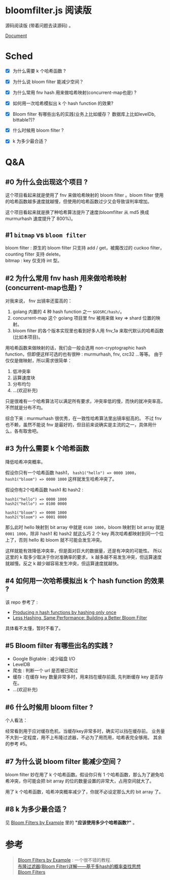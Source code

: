 # bloomfilter.js 阅读版

源码阅读版 (带着问题去读源码) 。 

[Document](README-en.md) 

# Sched   

- [x] 为什么需要 k 个哈希函数 ?  
- [x] 为什么说 bloom filter 能减少空间？ 
- [x] 为什么常用 fnv hash 用来做哈希映射(concurrent-map也是) ?  
- [x] 如何用一次哈希模拟出  k 个 hash function 的效果?  
- [x] Bloom filter 有哪些出名的实践(业务上比如缓存？ 数据库上比如levelDb, bittable?)?   
- [x] 什么时候用 bloom filter ?   
- [x] k 为多少最合适？  


# Q&A

## #0 为什么会出现这个项目 ?  

这个项目看起来就是使用了 fnv 来做哈希映射的 bloom filter 。bloom filter 使用的哈希函数越多速度就越慢，但使用的哈希函数过少又会导致误判率增加。

这个项目看起来就是换了种哈希算法提升了速度(bloomfilter 从 md5 换成 murmurhash 速度提升了 800%)。  

## #1 `bitmap` vs `bloom filter`

bloom filter : 原生的 bloom filter 只支持 add / get，被魔改过的 cuckoo filter，counting filter 支持 delete。  
bitmap : key 仅支持 int 型。 

## #2 为什么常用 fnv hash 用来做哈希映射(concurrent-map也是) ? 
对我来说， fnv 出镜率还蛮高的： 

1. golang 内置的 4 种 hash function 之一 `$GOSRC/hash/`。  
2. concurrent-map 这个 golang 项目里 fnv 被用来做 key => shard 位置的映射。   
3. bloom filter 的各个版本实现里也看到好多人用 fnv_1a 来取代默认的哈希函数(比如本项目)。  
 
用哈希函数来做映射的话，我们会一般会选用 non-cryptographic hash function，但即便这样可选的也有很种 :  murmurhash, fnv, crc32 ...等等。 由于仅仅是做映射，所以需求很简单： 

1. 低冲突率  
2. 运算速度块  
3. 分布均匀 
4. ...(欢迎补充)

只是很难有一个哈希算法可以满足所有要求，冲突率低的慢，而快的就冲突率高，不然就是分布不均。 

综合下来 : murmurhash 很优秀，在一致性哈希算法里出镜率挺高的。 不过 fnv 也不赖，虽然不能说 fnv 是最好的，但目前来说确实是主流的之一，具体用什么，各有取舍吧。

## #3 为什么需要 k 个哈希函数  

降低哈希冲突概率。 

假设你只有一个哈希函数 hash1， `hash1("hello") => 0000 1000`， `hash1("bloom") => 0000 1000` 这样就发生哈希冲突了。  

假设你有2个哈希函数 hash1 和 hash2 : 

```
hash1("hello") => 0000 1000  
hash2("hello") => 0100 0000 

hash1("bloom") => 0000 1000 
hash2("bloom") => 0001 0000
``` 
那么此时 hello 映射到 bit array 中就是 `0100 1000`，bloom 映射到 bit array 就是 `0001 1000`，除非 hash1 和 hash2 就这么巧 2 个 key 两次哈希都映射到同一个位上了，否则 hello 和 bloom 就不可能会发生冲突。 

这样就能有效降低冲突率，但是面对巨大的数据量，还是有冲突的可能性。 所以这里的 k 取多少取决于你对准确率的要求， k 越多越不易发生冲突，但运算速度就越慢。反之 k 越少越容易发生冲突，但运算速度就越快。

## #4 如何用一次哈希模拟出  k 个 hash function 的效果 ?  

该 repo 参考了 :  

* [Producing n hash functions by hashing only once](http://willwhim.wpengine.com/2011/09/03/producing-n-hash-functions-by-hashing-only-once/)   
* [Less Hashing, Same Performance:
   Building a Better Bloom Filter](http://citeseer.ist.psu.edu/viewdoc/download;jsessionid=4060353E67A356EF9528D2C57C064F5A?doi=10.1.1.152.579&rep=rep1&type=pdf)  
 
具体看不太懂，暂时不看了。

## #5 Bloom filter 有哪些出名的实践 ? 

* Google Bigtable : 减少磁盘 I/O
* LevelDB     
* 爬虫 : 判断一个 url 是否被已爬过  
* 缓存 : 在缓存 key 数量非常多时，用来挡在缓存前面, 先判断缓存 key 是否存在。
* ...(欢迎补充) 

## #6 什么时候用 bloom filter ?   

个人看法：

经常看到用于应对缓存危机，当缓存key非常多时，确实可以挡在缓存前。 业务量不大到一定程度，用不上布隆过滤器，不必为了用而用，哈希表完全够用。  其余的参考 #5。          

## #7 为什么说 bloom filter 能减少空间？  

bloom filter 妙在用了 k 个哈希函数。假设你只有 1 个哈希函数，那么为了避免哈希冲突，你可能会把 bit array 的位的数量设置的非常大，占用空间就大了。  

用了 k 个哈希函数，哈希冲突概率减少了，你就不必设定那么大的 bit array 了。  

## #8 k 为多少最合适？   

见 [Bloom Filters by Example](https://llimllib.github.io/bloomfilter-tutorial/zh_CN/) 里的 **"应该使用多少个哈希函数?"** 。 
# 参考 

> [Bloom Filters by Example](https://llimllib.github.io/bloomfilter-tutorial/zh_CN/) : 一个很不错的教程.   
> [布隆过滤器(Bloom Filter)详解——基于多hash的概率查找思想](https://www.cnblogs.com/bonelee/p/6215176.html)  
> [Bloom Filters](https://www.jasondavies.com/bloomfilter/)